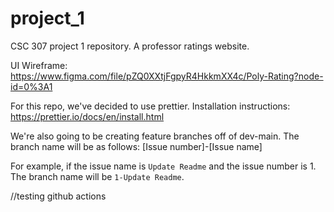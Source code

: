 # project_1

CSC 307 project 1 repository. A professor ratings website.

UI Wireframe: https://www.figma.com/file/pZQ0XXtjFgpyR4HkkmXX4c/Poly-Rating?node-id=0%3A1


For this repo, we've decided to use prettier. 
Installation instructions: 
https://prettier.io/docs/en/install.html

We're also going to be creating feature branches off of dev-main. 
The branch name will be as follows:
    [Issue number]-[Issue name]

For example, if the issue name is `Update Readme` and the issue number is 1. The branch name will be `1-Update Readme`.


//testing github actions
